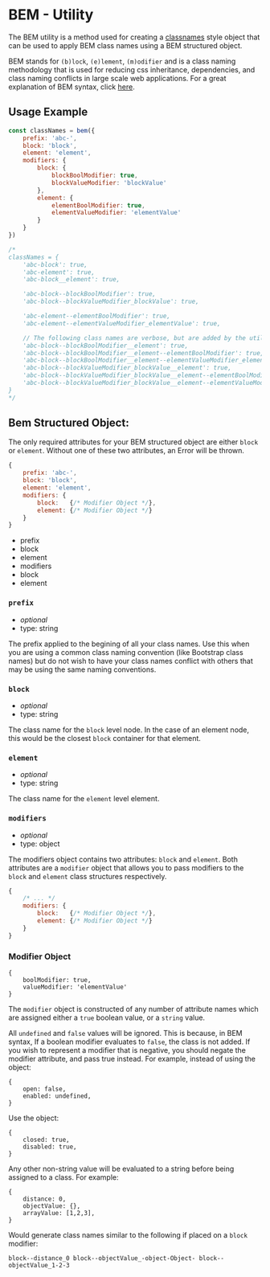# BEM - Utility

The BEM utility is a method used for creating a [classnames](https://github.com/JedWatson/classnames) style object that can be used to apply BEM class names using a BEM structured object.

BEM stands for `(b)lock`, `(e)lement`, `(m)odifier` and is a class naming methodology that is used for reducing css inheritance, dependencies, and class naming conflicts in large scale web applications. For a great explanation of BEM syntax, click [here](http://getbem.com/naming/).

## Usage Example

```Javascript
const classNames = bem({
	prefix: 'abc-',
	block: 'block',
	element: 'element',
	modifiers: {
		block: {
			blockBoolModifier: true,
			blockValueModifier: 'blockValue'
		},
		element: {
			elementBoolModifier: true,
			elementValueModifier: 'elementValue'
		}
	}
})

/*
classNames = {
	'abc-block': true,
	'abc-element': true,
	'abc-block__element': true,

	'abc-block--blockBoolModifier': true,
	'abc-block--blockValueModifier_blockValue': true,

	'abc-element--elementBoolModifier': true,
	'abc-element--elementValueModifier_elementValue': true,

	// The following class names are verbose, but are added by the utility for completeness
	'abc-block--blockBoolModifier__element': true,
	'abc-block--blockBoolModifier__element--elementBoolModifier': true,
	'abc-block--blockBoolModifier__element--elementValueModifier_elementValue': true,
	'abc-block--blockValueModifier_blockValue__element': true,
	'abc-block--blockValueModifier_blockValue__element--elementBoolModifier': true,
	'abc-block--blockValueModifier_blockValue__element--elementValueModifier_elementValue': true,
}
*/
```

## Bem Structured Object:

The only required attributes for your BEM structured object are either `block` or `element`. Without one of these two attributes, an Error will be thrown.

```Javascript
{
	prefix: 'abc-',
	block: 'block',
	element: 'element',
	modifiers: {
		block:   {/* Modifier Object */},
		element: {/* Modifier Object */}
	}
}
```

* prefix
* block
* element
* modifiers
 * block
 * element

### `prefix`
* *optional*
* type: string

The prefix applied to the begining of all your class names. Use this when you are using a common class naming convention (like Bootstrap class names) but do not wish to have your class names conflict with others that may be using the same naming conventions.

### `block`
* *optional*
* type: string

The class name for the `block` level node. In the case of an element node, this would be the closest `block` container for that element.

### `element`
* *optional*
* type: string

The class name for the `element` level element.

### `modifiers`
* *optional*
* type: object

The modifiers object contains two attributes: `block` and `element`. Both attributes are a `modifier` object that allows you to pass modifiers to the `block` and  `element` class structures respectively.
```Javascript
{
	/* ... */
	modifiers: {
		block:   {/* Modifier Object */},
		element: {/* Modifier Object */}
	}
}
```

### Modifier Object
```
{
	boolModifier: true,
	valueModifier: 'elementValue'
}
```
The `modifier` object is constructed of any number of attribute names which are assigned either a `true` boolean value, or a `string` value.

All `undefined` and `false` values will be ignored. This is because, in BEM syntax, If a boolean modifier evaluates to `false`, the class is not added. If you wish to represent a modifier that is negative, you should negate the modifier attribute, and pass true instead. For example, instead of using the object:
```
{
	open: false,
	enabled: undefined,
}
```
Use the object:
```
{
	closed: true,
	disabled: true,
}
```

Any other non-string value will be evaluated to a string before being assigned to a class. For example:
```
{
	distance: 0,
	objectValue: {},
	arrayValue: [1,2,3],
}
```
Would generate class names similar to the following if placed on a `block` modifier:

`block--distance_0 block--objectValue_-object-Object- block--objectValue_1-2-3`
